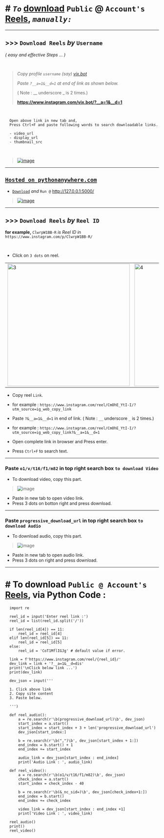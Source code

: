 # # *`To`* [download](https://scontent.cdninstagram.com/o1/v/t16/f1/m82/C54567487C200E0D06C79C5DA03A559A_video_dashinit.mp4?efg=eyJxZV9ncm91cHMiOiJbXCJpZ193ZWJfZGVsaXZlcnlfdnRzX290ZlwiXSIsInZlbmNvZGVfdGFnIjoidnRzX3ZvZF91cmxnZW4uNDgwLmNsaXBzLmJhc2VsaW5lIn0&_nc_ht=instagram.fdel5-2.fna.fbcdn.net&_nc_cat=106&vs=192854153373476_3058706972&_nc_vs=HBksFQIYT2lnX3hwdl9yZWVsc19wZXJtYW5lbnRfcHJvZC9DNTQ1Njc0ODdDMjAwRTBEMDZDNzlDNURBMDNBNTU5QV92aWRlb19kYXNoaW5pdC5tcDQVAALIAQAVABgkR0NWRkJoT01adk1xNWNvQUFQVGszQ1VNSC0xNWJwUjFBQUFGFQICyAEAKAAYABsAFQAAJtSAt%2FGMkuQ%2FFQIoAkMzLBdAYqiDEm6XjRgSZGFzaF9iYXNlbGluZV8yX3YxEQB1%2FgcA&_nc_rid=d8c8924743&ccb=9-4&oh=00_AfD-gNBzhSBRCrIFsSbKmThN1dzDo0ZV_alerSyCmlqDDA&oe=640A279B&_nc_sid=74f7ba) `Public` **@** `Account's` [Reels](https://www.instagram.com/reel/CpiBBfCvGEW/?utm_source=ig_web_copy_link), *`manually:`*

<hr>

## >>> `Download Reels` *by* `Username` 
*( easy and effective Steps ... )*

<br>

> *Copy profile `username` (say) [vix.bot](https://www.instagram.com/vix.bot/)*
> 
> *Paste `?__a=1&__d=1` at end of link as shown below.*
> 
> ( Note : __ underscore _ is 2 times.)
> 
> **https://www.instagram.com/vix.bot/?__a=1&__d=1**
      
<br>

      Open above link in new tab and,
      Press Ctrl+F and paste following words to search downloadable links.
      
      - video_url
      - display_url
      - thumbnail_src

<br>

> [![image](https://user-images.githubusercontent.com/50515418/226088929-a5a4afb4-8689-421d-a9e6-760baca666d5.png)](https://scontent.cdninstagram.com/o1/v/t16/f1/m82/81414935133415C2F05B31BFDA6857AA_video_dashinit.mp4?efg=eyJxZV9ncm91cHMiOiJbXCJpZ193ZWJfZGVsaXZlcnlfdnRzX290ZlwiXSIsInZlbmNvZGVfdGFnIjoidnRzX3ZvZF91cmxnZW4uNzIwLmNsaXBzLmJhc2VsaW5lIn0&_nc_ht=instagram.fdel5-1.fna.fbcdn.net&_nc_cat=106&vs=485511670340803_3190309599&_nc_vs=HBksFQIYT2lnX3hwdl9yZWVsc19wZXJtYW5lbnRfcHJvZC84MTQxNDkzNTEzMzQxNUMyRjA1QjMxQkZEQTY4NTdBQV92aWRlb19kYXNoaW5pdC5tcDQVAALIAQAVABgkR0lmQi1CS1BXQUtvRkJnREFNQndJdUowLWJRc2JxX0VBQUFGFQICyAEAKAAYABsAFQAAJoKBqMf7%2Bes%2FFQIoAkMzLBdAVn3S8an75xgSZGFzaF9iYXNlbGluZV8xX3YxEQB1%2FgcA&_nc_rid=3da7ae75f4&ccb=9-4&oh=00_AfCwcys8yd_X8z_PzJD9LxOnL8DhS2O5pVyFIazevZwORQ&oe=6417221E&_nc_sid=035b3a)

<hr>

## [`Hosted on pythonanywhere.com`](https://imvickykumar999.pythonanywhere.com/)

- [`Download`](https://github.com/imvickykumar999/Download-Reels/tree/main/Reels%20Downloader%20in%20Flask) *and* `Run @` http://127.0.0.1:5000/

> [![image](https://user-images.githubusercontent.com/50515418/226117492-c0696393-80bb-4e59-bbe4-3ddadc64d073.png)](https://www.instagram.com/vix.bot/)

-----------------

## >>> `Download Reels` *by* `Reel ID`

**for example,** `ClwrpW1BB-R` *is Reel ID in* `https://www.instagram.com/p/ClwrpW1BB-R/`

<br>

- Click on `3 dots` on reel.

<table>
   <tr>
      <td><img src="https://user-images.githubusercontent.com/50515418/218237891-2159d910-6a8e-4abe-991e-0ad1c00e1efb.png" alt="3" width = 400px></td>
      <td><img src="https://user-images.githubusercontent.com/50515418/218239639-5dc9242c-e4ea-48bd-8b05-f50113e9ad96.png" alt="4" width = 400px></td>
  </tr>
</table>

- Copy reel `Link`.
- for example : `https://www.instagram.com/reel/CmOhE_YtI-I/?utm_source=ig_web_copy_link`

- Paste `?&__a=1&__d=1` in end of link. ( Note : `__` underscore `_` is 2 times.)
- for example : `https://www.instagram.com/reel/CmOhE_YtI-I/?utm_source=ig_web_copy_link?&__a=1&__d=1`

- Open complete link in browser and Press enter.
- Press `Ctrl+F` to search text.

---------------------------

### Paste `o1/v/t16/f1/m82` in top right search box `to download Video`

- To download video, copy this part.

> ![image](https://user-images.githubusercontent.com/50515418/218238477-c90a658d-c3b4-4e90-8025-b39381f4e6b9.png)

- Paste in new tab to open video link.
- Press 3 dots on botton right and press download.

------------------------

### Paste `progressive_download_url` in top right search box `to download Audio`

- To download audio, copy this part.

> ![image](https://user-images.githubusercontent.com/50515418/218238598-4b501eb8-5242-496f-bd3d-c208a7d8f86a.png)

- Paste in new tab to open audio link.
- Press 3 dots on right and press download.

------------------------------------

# # To download `Public @ Account's` [Reels](https://www.instagram.com/p/CmOhE_YtI-I/), via Python Code :

      import re

      reel_id = input('Enter reel link :')
      reel_id = list(reel_id.split('/'))

      if len(reel_id[4]) == 11:
          reel_id = reel_id[4]
      elif len(reel_id[5]) == 11:
          reel_id = reel_id[5]
      else:
          reel_id = 'CoT1MflIGJg' # default value if error.

      link = f'https://www.instagram.com/reel/{reel_id}/'
      dev_link = link + '?__a=1&__d=dis'
      print('\nClick below link ...')
      print(dev_link)

      dev_json = input('''

      1. Click above link
      2. Copy site content
      3. Paste below.

      ''')

      def reel_audio():
          a = re.search(r'\b(progressive_download_url)\b', dev_json)
          start_index = a.start()
          start_index = start_index + 3 + len('progressive_download_url')
          dev_json[start_index:]

          b = re.search(r'\b(",")\b', dev_json[start_index + 1:])
          end_index = b.start() + 1
          end_index += start_index

          audio_link = dev_json[start_index : end_index]
          print('Audio Link : ', audio_link)

      def reel_video():
          a = re.search(r'\b(o1/v/t16/f1/m82)\b', dev_json)
          check_index = a.start()
          start_index = check_index - 40

          b = re.search(r'\b(&_nc_sid=)\b', dev_json[check_index+1:])
          end_index = b.start()
          end_index += check_index

          video_link = dev_json[start_index : end_index +1]
          print('Video Link : ', video_link)

      reel_audio()
      print()
      reel_video()

